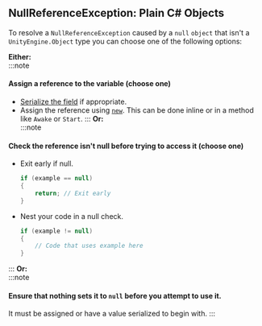 ## NullReferenceException: Plain C# Objects
To resolve a `NullReferenceException` caused by a `null` `object` that isn't a `UnityEngine.Object` type you can choose one of the following options:

**Either:**  
:::note
#### Assign a reference to the variable (choose one)  
- [Serialize the field](../../../Variables/Serialization/Serialization%201/Serializing%20A%20Field%201.md) if appropriate.
- Assign the reference using [`new`](https://docs.microsoft.com/en-us/dotnet/csharp/language-reference/operators/new-operator). This can be done inline or in a method like `Awake` or `Start`.
:::
**Or:**  
:::note
#### Check the reference isn't null before trying to access it (choose one)  
- Exit early if null.
    ```csharp
    if (example == null)
    {
        return; // Exit early
    }
    ```
- Nest your code in a null check.
    ```csharp
    if (example != null)
    {
        // Code that uses example here
    }
    ```
:::
**Or:**  
:::note
#### Ensure that nothing sets it to `null` before you attempt to use it.
It must be assigned or have a value serialized to begin with.
:::